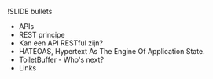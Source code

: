 !SLIDE bullets
* APIs
* REST principe
* Kan een API RESTful zijn?
* HATEOAS, Hypertext As The Engine Of Application State.
* ToiletBuffer - Who's next?
* Links
